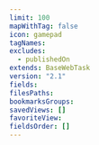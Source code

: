 ```yaml
---
limit: 100
mapWithTag: false
icon: gamepad
tagNames: 
excludes:
  - publishedOn
extends: BaseWebTask
version: "2.1"
fields: 
filesPaths: 
bookmarksGroups: 
savedViews: []
favoriteView: 
fieldsOrder: []
---
```

